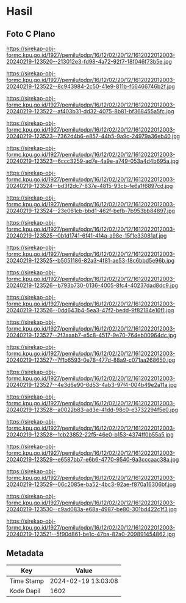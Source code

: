 # Hasil

## Foto C Plano

https://sirekap-obj-formc.kpu.go.id/1927/pemilu/pdpr/16/12/02/20/12/1612022012003-20240219-123520--213012e3-fd98-4a72-92f7-18f046f73b5e.jpg

https://sirekap-obj-formc.kpu.go.id/1927/pemilu/pdpr/16/12/02/20/12/1612022012003-20240219-123522--8c943984-2c50-41e9-811b-f56466746b2f.jpg

https://sirekap-obj-formc.kpu.go.id/1927/pemilu/pdpr/16/12/02/20/12/1612022012003-20240219-123522--af403b31-dd32-4075-8b81-bf368455a5fc.jpg

https://sirekap-obj-formc.kpu.go.id/1927/pemilu/pdpr/16/12/02/20/12/1612022012003-20240219-123523--7362d4b6-e857-44b5-9a9c-24979a36eb40.jpg

https://sirekap-obj-formc.kpu.go.id/1927/pemilu/pdpr/16/12/02/20/12/1612022012003-20240219-123523--6ccc3259-ad7e-4a9e-a749-053a4d4b695a.jpg

https://sirekap-obj-formc.kpu.go.id/1927/pemilu/pdpr/16/12/02/20/12/1612022012003-20240219-123524--bd3f2dc7-837e-4815-93cb-fe6a1f6897cd.jpg

https://sirekap-obj-formc.kpu.go.id/1927/pemilu/pdpr/16/12/02/20/12/1612022012003-20240219-123524--23e061cb-bbd1-462f-befb-7b953bb84897.jpg

https://sirekap-obj-formc.kpu.go.id/1927/pemilu/pdpr/16/12/02/20/12/1612022012003-20240219-123525--0b1d1741-6f41-414a-a98e-15f1e33081af.jpg

https://sirekap-obj-formc.kpu.go.id/1927/pemilu/pdpr/16/12/02/20/12/1612022012003-20240219-123525--b5051186-82a3-4f81-ae53-f8c6bbd5e96b.jpg

https://sirekap-obj-formc.kpu.go.id/1927/pemilu/pdpr/16/12/02/20/12/1612022012003-20240219-123526--b793b730-0136-4005-8fc4-40237dad8dc9.jpg

https://sirekap-obj-formc.kpu.go.id/1927/pemilu/pdpr/16/12/02/20/12/1612022012003-20240219-123526--0dd643b4-5ea3-47f2-bedd-9f82184e16f1.jpg

https://sirekap-obj-formc.kpu.go.id/1927/pemilu/pdpr/16/12/02/20/12/1612022012003-20240219-123527--2f3aaab7-e5c8-4517-9e70-764eb00964dc.jpg

https://sirekap-obj-formc.kpu.go.id/1927/pemilu/pdpr/16/12/02/20/12/1612022012003-20240219-123527--7f1b6593-0e78-477d-88a9-c071aa268650.jpg

https://sirekap-obj-formc.kpu.go.id/1927/pemilu/pdpr/16/12/02/20/12/1612022012003-20240219-123527--4e3d6e90-6d53-4ab3-97f4-004b49e2a11a.jpg

https://sirekap-obj-formc.kpu.go.id/1927/pemilu/pdpr/16/12/02/20/12/1612022012003-20240219-123528--a0022b83-ad3e-41dd-98c0-e3732294f5e0.jpg

https://sirekap-obj-formc.kpu.go.id/1927/pemilu/pdpr/16/12/02/20/12/1612022012003-20240219-123528--1cb23852-22f5-46e0-b153-4374ff0b55a5.jpg

https://sirekap-obj-formc.kpu.go.id/1927/pemilu/pdpr/16/12/02/20/12/1612022012003-20240219-123529--e6587bb7-e6b6-4770-9540-9a3cccaac38a.jpg

https://sirekap-obj-formc.kpu.go.id/1927/pemilu/pdpr/16/12/02/20/12/1612022012003-20240219-123529--06c2085e-ba52-4bc3-92ae-f870a16306bf.jpg

https://sirekap-obj-formc.kpu.go.id/1927/pemilu/pdpr/16/12/02/20/12/1612022012003-20240219-123530--c9ad083a-e68a-4987-be80-301bd422c1f3.jpg

https://sirekap-obj-formc.kpu.go.id/1927/pemilu/pdpr/16/12/02/20/12/1612022012003-20240219-123521--5f90d861-be1c-47ba-82a0-209891454862.jpg


## Metadata

| Key        | Value               |
| ---------- | ------------------- |
| Time Stamp | 2024-02-19 13:03:08 |
| Kode Dapil | 1602                |



